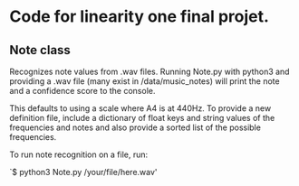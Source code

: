 # Code for linearity one final projet.

## Note class
Recognizes note values from .wav files. Running Note.py with python3 and 
providing a .wav file (many exist in /data/music\_notes) will print the 
note and a confidence score to the console.

This defaults to using a scale where A4 is at 440Hz. To provide a new definition
file, include a dictionary of float keys and string values of the frequencies
and notes and also provide a sorted list of the possible frequencies.

To run note recognition on a file, run:




`$ python3 Note.py /your/file/here.wav'

